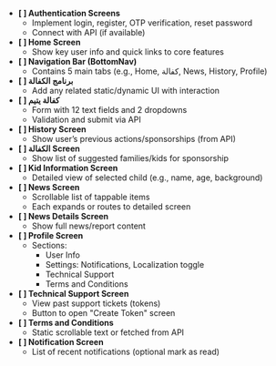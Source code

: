 - **[ ] Authentication Screens**
  - Implement login, register, OTP verification, reset password
  - Connect with API (if available)
- **[ ] Home Screen**
  - Show key user info and quick links to core features
- **[ ] Navigation Bar (BottomNav)**
  - Contains 5 main tabs (e.g., Home, كفالة, News, History, Profile)
- **[ ] برنامج الكفالة**
  - Add any related static/dynamic UI with interaction
- **[ ] كفالة يتيم**
  - Form with 12 text fields and 2 dropdowns
  - Validation and submit via API
- **[ ] History Screen**
  - Show user’s previous actions/sponsorships (from API)
- **[ ] الكفالة Screen**
  - Show list of suggested families/kids for sponsorship
- **[ ] Kid Information Screen**
  - Detailed view of selected child (e.g., name, age, background)
- **[ ] News Screen**
  - Scrollable list of tappable items
  - Each expands or routes to detailed screen
- **[ ] News Details Screen**
  - Show full news/report content
- **[ ] Profile Screen**
  - Sections:
    - User Info
    - Settings: Notifications, Localization toggle
    - Technical Support
    - Terms and Conditions
- **[ ] Technical Support Screen**
  - View past support tickets (tokens)
  - Button to open "Create Token" screen
- **[ ] Terms and Conditions**
  - Static scrollable text or fetched from API
- **[ ] Notification Screen**
  - List of recent notifications (optional mark as read)
